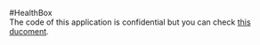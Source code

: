 #HealthBox  
The code of this application is confidential but you can check [this ducoment](https://drive.google.com/file/d/1afFbqtJKwvKPcYUrkyfs-X9MVk4mB_Qj/view?usp=sharing). 
